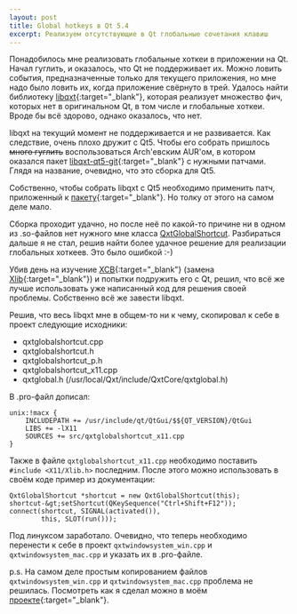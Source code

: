 ```yaml
---
layout: post
title: Global hotkeys в Qt 5.4
excerpt: Реализуем отсутствующие в Qt глобальные сочетания клавиш
---
```


Понадобилось мне реализовать глобальные хоткеи в приложении на Qt. Начал гуглить, и оказалось, что Qt не поддерживает их. Можно ловить события, предназначенные только для текущего приложения, но мне надо было ловить их, когда приложение свёрнуто в трей. Удалось найти библиотеку [libqxt](http://dev.libqxt.org/libqxt/wiki/Home){:target="_blank"}, которая реализует множество фич, которых нет в оригинальном Qt, в том числе и глобальные хоткеи. Вроде бы всё здорово, однако оказалось, что нет.

libqxt на текущий момент не поддерживается и не развивается. Как следствие, очень плохо дружит с Qt5. Чтобы его собрать пришлось ~~много гуглить~~ воспользоваться Arch'евским AUR'ом, в котором оказался пакет [libqxt-qt5-git](https://aur.archlinux.org/packages/libqxt-qt5-git/){:target="_blank"} с нужными патчами. Глядя на название, очевидно, что это сборка для Qt5.

Собственно, чтобы собрать libqxt с Qt5 необходимо применить патч, приложенный к [пакету](https://aur.archlinux.org/packages/libqxt-qt5-git/){:target="_blank"}. Но толку от этого на самом деле мало.

Сборка проходит удачно, но после неё по какой-то причине ни в одном из .so-файлов нет нужного мне класса <a href="http://libqxt.bitbucket.org/doc/tip/qxtglobalshortcut.html" target="_blank">QxtGlobalShortcut</a>. Разбираться дальше я не стал, решив найти более удачное решение для реализации глобальных хоткеев. Это было ошибкой :-)

Убив день на изучение [XCB](http://ru.wikipedia.org/wiki/XCB){:target="_blank"} (замена [Xlib](https://ru.wikipedia.org/wiki/Xlib){:target="_blank"}) и попытки подружить его с Qt, решил, что всё же лучше использовать уже написанный код для решения своей проблемы. Собственно всё же завести libqxt.

Решив, что весь libqxt мне в общем-то ни к чему, скопировал к себе в проект следующие исходники: 
* qxtglobalshortcut.cpp
* qxtglobalshortcut.h
* qxtglobalshortcut_p.h
* qxtglobalshortcut_x11.cpp
* qxtglobal.h (/usr/local/Qxt/include/QxtCore/qxtglobal.h)

В .pro-файл дописал: 

```
unix:!macx {
    INCLUDEPATH += /usr/include/qt/QtGui/$${QT_VERSION}/QtGui
    LIBS += -lX11
    SOURCES += src/qxtglobalshortcut_x11.cpp
}
```

Также в файле `qxtglobalshortcut_x11.cpp` необходимо поставить `#include <X11/Xlib.h>` последним. После этого можно использовать в своём коде пример из документации: 

```
QxtGlobalShortcut *shortcut = new QxtGlobalShortcut(this);
shortcut-&gt;setShortcut(QKeySequence("Ctrl+Shift+F12"));
connect(shortcut, SIGNAL(activated()),
        this, SLOT(run()));
```

Под линуксом заработало. Очевидно, что теперь необходимо перенести к себе в проект `qxtwindowsystem_win.cpp` и `qxtwindowsystem_mac.cpp` и указать их в .pro-файле.

p.s. На самом деле простым копированием файлов `qxtwindowsystem_win.cpp` и `qxtwindowsystem_mac.cpp` проблема не решилась. Посмотреть как я сделал можно в моём [проекте](https://github.com/ismd/screenshotgun){:target="_blank"}.
